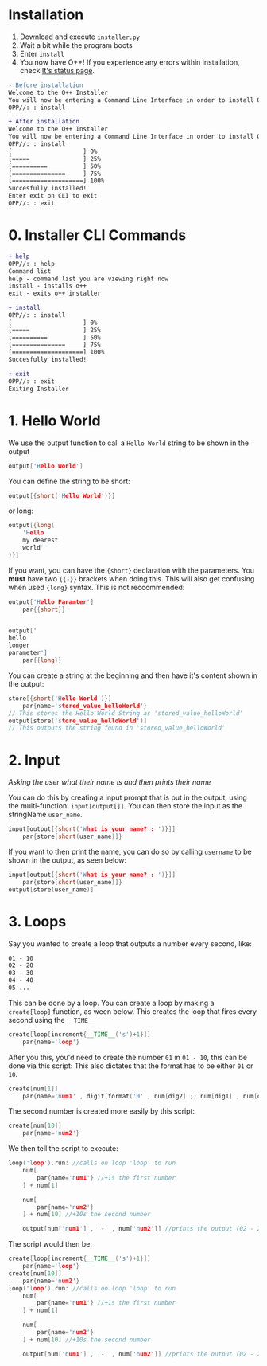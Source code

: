 # Installation
1. Download and execute `installer.py`
2. Wait a bit while the program boots
3. Enter `install`
4. You now have O++!
If you experience any errors within installation, check [It's status page](https://ojaveplusplus.statuspage.io).

```diff
- Before installation
Welcome to the O++ Installer
You will now be entering a Command Line Interface in order to install O++
OPP//: : install
```

```diff
+ After installation
Welcome to the O++ Installer
You will now be entering a Command Line Interface in order to install O++
OPP//: : install
[                    ] 0%
[=====               ] 25%
[==========          ] 50%
[===============     ] 75%
[====================] 100%
Succesfully installed!
Enter exit on CLI to exit
OPP//: : exit
```
# 0. Installer CLI Commands
```diff
+ help
OPP//: : help
Command list
help - command list you are viewing right now
install - installs o++
exit - exits o++ installer
```
```diff
+ install
OPP//: : install
[                    ] 0%
[=====               ] 25%
[==========          ] 50%
[===============     ] 75%
[====================] 100%
Succesfully installed!
```
```diff
+ exit
OPP//: : exit
Exiting Installer
```
# 1. Hello World
We use the output function to call a `Hello World` string to be shown in the output
```cpp
output['Hello World']
```
You can define the string to be short:
```cpp
output[{short('Hello World')}]
```
or long:
```cpp
output[{long(
    'Hello
    my dearest
    world'
)}]
```
If you want, you can have the `{short}` declaration with the parameters. You **must** have two ``{{-}}`` brackets when doing this. This will also get confusing when used ``{long}`` syntax. This is not reccommended:
```cpp
output['Hello Paramter']
    par{{short}}


output['
hello
longer
parameter']
    par{{long}}
```
You can create a string at the beginning and then have it's content shown in the output:
```cpp
store[{short('Hello World')}]
    par{name='stored_value_helloWorld'}
// This stores the Hello World String as 'stored_value_helloWorld'
output[store('store_value_helloWorld')]
// This outputs the string found in 'stored_value_helloWorld'
```
# 2. Input
_Asking the user what their name is and then prints their name_

You can do this by creating a input prompt that is put in the output, using the multi-function: `input[output[]]`. You can then store the input as the stringName `user_name`.
```cpp
input[output[{short('What is your name? : ')}]]
    par{store[short(user_name)]}
```
If you want to then print the name, you can do so by calling `username` to be shown in the output, as seen below:
```cpp
input[output[{short('What is your name? : ')}]]
    par{store[short(user_name)]}
output[store(user_name)]
 ```
 # 3. Loops
 Say you wanted to create a loop that outputs a number every second, like:
```md
01 - 10
02 - 20
03 - 30
04 - 40
05 ...
``` 
This can be done by a loop. You can create a loop by making a `create[loop]` function, as ween below. This creates the loop that fires every second using the ```__TIME__```
```cpp
create[loop[increment{__TIME__('s')+1}]]
    par{name='loop'}
```
After you this, you'd need to create the number `01` in `01 - 10`, this can be done via this script:
This also dictates that the format has to be either `01` or `10`. 
```cpp
create[num[1]]
    par{name='num1' , digit[format('0' , num[dig2] ;; num[dig1] , num[dig2])]}
```
The second number is created more easily by this script:
```cpp
create[num[10]]
    par{name='num2'}
```
We then tell the script to execute:
```cpp
loop('loop').run: //calls on loop 'loop' to run
    num[
        par{name='num1'} //+1s the first number
    ] + num[1]

    num[
        par{name='num2'}
    ] + num[10] //+10s the second number

    output[num['num1'] , '-' , num['num2']] //prints the output (02 - 20 and so on)
```
The script would then be:
```cpp
create[loop[increment{__TIME__('s')+1}]]
    par{name='loop'}
create[num[10]]
    par{name='num2'}
loop('loop').run: //calls on loop 'loop' to run
    num[
        par{name='num1'} //+1s the first number
    ] + num[1]

    num[
        par{name='num2'}
    ] + num[10] //+10s the second number

    output[num['num1'] , '-' , num['num2']] //prints the output (02 - 20 and so on)
   
